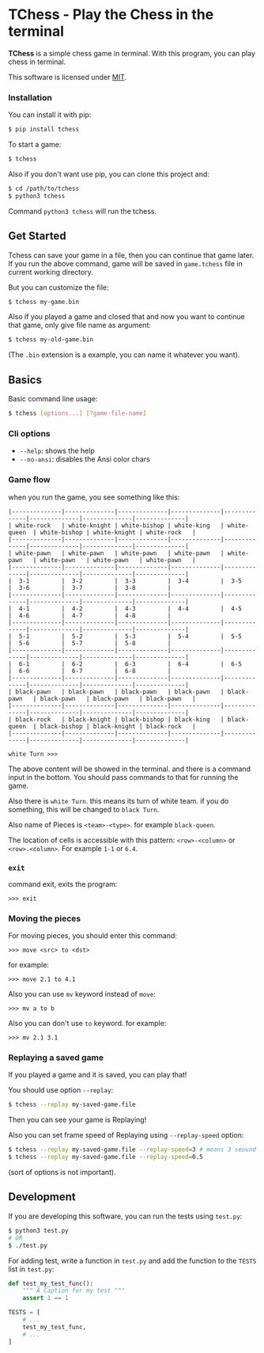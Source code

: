 # TChess - Play the Chess in the terminal
**TChess** is a simple chess game in terminal.
With this program, you can play chess in terminal.

This software is licensed under [MIT](/LICENSE).

### Installation
You can install it with pip:

```bash
$ pip install tchess
```

To start a game:

```bash
$ tchess
```

Also if you don't want use pip, you can clone this project and:

```bash
$ cd /path/to/tchess
$ python3 tchess 
```

Command `python3 tchess` will run the tchess.

## Get Started

Tchess can save your game in a file, then you can continue that game later.
If you run the above command, game will be saved in `game.tchess` file in current working directory.

But you can customize the file:

```bash
$ tchess my-game.bin
```

Also if you played a game and closed that and now you want to continue that game, only give file name as argument:

```bash
$ tchess my-old-game.bin
```

(The `.bin` extension is a example, you can name it whatever you want).

## Basics
Basic command line usage:

```bash
$ tchess [options...] [?game-file-name]
```

### Cli options
- `--help`: shows the help
- `--no-ansi`: disables the Ansi color chars

### Game flow

when you run the game, you see something like this:

```
|--------------|--------------|--------------|--------------|--------------|--------------|--------------|--------------|
| white-rock   | white-knight | white-bishop | white-king   | white-queen  | white-bishop | white-knight | white-rock   |
|--------------|--------------|--------------|--------------|--------------|--------------|--------------|--------------|
| white-pawn   | white-pawn   | white-pawn   | white-pawn   | white-pawn   | white-pawn   | white-pawn   | white-pawn   |
|--------------|--------------|--------------|--------------|--------------|--------------|--------------|--------------|
|  3-1         |  3-2         |  3-3         |  3-4         |  3-5         |  3-6         |  3-7         |  3-8         |
|--------------|--------------|--------------|--------------|--------------|--------------|--------------|--------------|
|  4-1         |  4-2         |  4-3         |  4-4         |  4-5         |  4-6         |  4-7         |  4-8         |
|--------------|--------------|--------------|--------------|--------------|--------------|--------------|--------------|
|  5-1         |  5-2         |  5-3         |  5-4         |  5-5         |  5-6         |  5-7         |  5-8         |
|--------------|--------------|--------------|--------------|--------------|--------------|--------------|--------------|
|  6-1         |  6-2         |  6-3         |  6-4         |  6-5         |  6-6         |  6-7         |  6-8         |
|--------------|--------------|--------------|--------------|--------------|--------------|--------------|--------------|
| black-pawn   | black-pawn   | black-pawn   | black-pawn   | black-pawn   | black-pawn   | black-pawn   | black-pawn   |
|--------------|--------------|--------------|--------------|--------------|--------------|--------------|--------------|
| black-rock   | black-knight | black-bishop | black-king   | black-queen  | black-bishop | black-knight | black-rock   |
|--------------|--------------|--------------|--------------|--------------|--------------|--------------|--------------|

white Turn >>>
```

The above content will be showed in the terminal. and there is a command input in the bottom.
You should pass commands to that for running the game.

Also there is `white Turn`. this means its turn of white team. if you do something,
this will be changed to `black Turn`.

Also name of Pieces is `<team>-<type>`. for example `black-queen`.

The location of cells is accessible with this pattern: `<row>-<column>` or `<row>.<column>`.
For example `1-1` or `6.4`.

### `exit`
command exit, exits the program:

```
>>> exit
```

### Moving the pieces
For moving pieces, you should enter this command:

```
>>> move <src> to <dst>
```

for example:

```
>>> move 2.1 to 4.1
```

Also you can use `mv` keyword instead of `move`:

```
>>> mv a to b
``` 

Also you can don't use `to` keyword. for example:

```
>>> mv 2.1 3.1
```

### Replaying a saved game
If you played a game and it is saved, you can play that!

You should use option `--replay`:

```bash
$ tchess --replay my-saved-game.file
```

Then you can see your game is Replaying!

Also you can set frame speed of Replaying using `--replay-speed` option:

```bash
$ tchess --replay my-saved-game.file --replay-speed=3 # means 3 seound
$ tchess --replay my-saved-game.file --replay-speed=0.5
```

(sort of options is not important).

## Development
If you are developing this software, you can run the tests using `test.py`:

```bash
$ python3 test.py
# OR
$ ./test.py
```

For adding test, write a function in `test.py` and add the function to the `TESTS` list in `test.py`:

```python
def test_my_test_func():
    """ A Caption for my test """
    assert 1 == 1

TESTS = [
    # ...
    test_my_test_func,
    # ...
]
```
